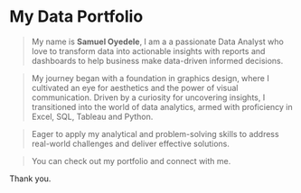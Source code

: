 # My Data Portfolio

> My name is **Samuel Oyedele**, I am a a passionate Data Analyst who love to transform data into actionable insights with reports and dashboards to help business make data-driven informed decisions.

> My journey began with a foundation in graphics design, where I cultivated an eye for aesthetics and the power of visual communication. Driven by a curiosity for uncovering insights, I transitioned into the world of data analytics, armed with proficiency in Excel, SQL, Tableau and Python.

> Eager to apply my analytical and problem-solving skills to address real-world challenges and deliver effective solutions.

> You can check out my portfolio and connect with me.

Thank you.
